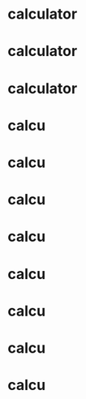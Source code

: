 # calculator
# calculator
# calculator
# calcu
# calcu
# calcu
# calcu
# calcu
# calcu
# calcu
# calcu
